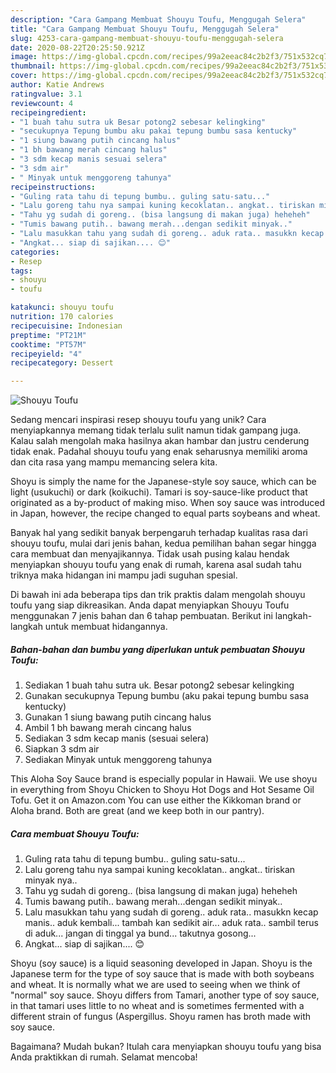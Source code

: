 ```yaml
---
description: "Cara Gampang Membuat Shouyu Toufu, Menggugah Selera"
title: "Cara Gampang Membuat Shouyu Toufu, Menggugah Selera"
slug: 4253-cara-gampang-membuat-shouyu-toufu-menggugah-selera
date: 2020-08-22T20:25:50.921Z
image: https://img-global.cpcdn.com/recipes/99a2eeac84c2b2f3/751x532cq70/shouyu-toufu-foto-resep-utama.jpg
thumbnail: https://img-global.cpcdn.com/recipes/99a2eeac84c2b2f3/751x532cq70/shouyu-toufu-foto-resep-utama.jpg
cover: https://img-global.cpcdn.com/recipes/99a2eeac84c2b2f3/751x532cq70/shouyu-toufu-foto-resep-utama.jpg
author: Katie Andrews
ratingvalue: 3.1
reviewcount: 4
recipeingredient:
- "1 buah tahu sutra uk Besar potong2 sebesar kelingking"
- "secukupnya Tepung bumbu aku pakai tepung bumbu sasa kentucky"
- "1 siung bawang putih cincang halus"
- "1 bh bawang merah cincang halus"
- "3 sdm kecap manis sesuai selera"
- "3 sdm air"
- " Minyak untuk menggoreng tahunya"
recipeinstructions:
- "Guling rata tahu di tepung bumbu.. guling satu-satu..."
- "Lalu goreng tahu nya sampai kuning kecoklatan.. angkat.. tiriskan minyak nya.."
- "Tahu yg sudah di goreng.. (bisa langsung di makan juga) heheheh"
- "Tumis bawang putih.. bawang merah...dengan sedikit minyak.."
- "Lalu masukkan tahu yang sudah di goreng.. aduk rata.. masukkn kecap manis.. aduk kembali... tambah kan sedikit air... aduk rata.. sambil terus di aduk... jangan di tinggal ya bund... takutnya gosong..."
- "Angkat... siap di sajikan.... 😊"
categories:
- Resep
tags:
- shouyu
- toufu

katakunci: shouyu toufu 
nutrition: 170 calories
recipecuisine: Indonesian
preptime: "PT21M"
cooktime: "PT57M"
recipeyield: "4"
recipecategory: Dessert

---
```



![Shouyu Toufu](https://img-global.cpcdn.com/recipes/99a2eeac84c2b2f3/751x532cq70/shouyu-toufu-foto-resep-utama.jpg)

Sedang mencari inspirasi resep shouyu toufu yang unik? Cara menyiapkannya memang tidak terlalu sulit namun tidak gampang juga. Kalau salah mengolah maka hasilnya akan hambar dan justru cenderung tidak enak. Padahal shouyu toufu yang enak seharusnya memiliki aroma dan cita rasa yang mampu memancing selera kita.

Shoyu is simply the name for the Japanese-style soy sauce, which can be light (usukuchi) or dark (koikuchi). Tamari is soy-sauce-like product that originated as a by-product of making miso. When soy sauce was introduced in Japan, however, the recipe changed to equal parts soybeans and wheat.

Banyak hal yang sedikit banyak berpengaruh terhadap kualitas rasa dari shouyu toufu, mulai dari jenis bahan, kedua pemilihan bahan segar hingga cara membuat dan menyajikannya. Tidak usah pusing kalau hendak menyiapkan shouyu toufu yang enak di rumah, karena asal sudah tahu triknya maka hidangan ini mampu jadi suguhan spesial.


Di bawah ini ada beberapa tips dan trik praktis dalam mengolah shouyu toufu yang siap dikreasikan. Anda dapat menyiapkan Shouyu Toufu menggunakan 7 jenis bahan dan 6 tahap pembuatan. Berikut ini langkah-langkah untuk membuat hidangannya.

<!--inarticleads1-->

##### Bahan-bahan dan bumbu yang diperlukan untuk pembuatan Shouyu Toufu:

1. Sediakan 1 buah tahu sutra uk. Besar potong2 sebesar kelingking
1. Gunakan secukupnya Tepung bumbu (aku pakai tepung bumbu sasa kentucky)
1. Gunakan 1 siung bawang putih cincang halus
1. Ambil 1 bh bawang merah cincang halus
1. Sediakan 3 sdm kecap manis (sesuai selera)
1. Siapkan 3 sdm air
1. Sediakan  Minyak untuk menggoreng tahunya


This Aloha Soy Sauce brand is especially popular in Hawaii. We use shoyu in everything from Shoyu Chicken to Shoyu Hot Dogs and Hot Sesame Oil Tofu. Get it on Amazon.com You can use either the Kikkoman brand or Aloha brand. Both are great (and we keep both in our pantry). 

<!--inarticleads2-->

##### Cara membuat Shouyu Toufu:

1. Guling rata tahu di tepung bumbu.. guling satu-satu...
1. Lalu goreng tahu nya sampai kuning kecoklatan.. angkat.. tiriskan minyak nya..
1. Tahu yg sudah di goreng.. (bisa langsung di makan juga) heheheh
1. Tumis bawang putih.. bawang merah...dengan sedikit minyak..
1. Lalu masukkan tahu yang sudah di goreng.. aduk rata.. masukkn kecap manis.. aduk kembali... tambah kan sedikit air... aduk rata.. sambil terus di aduk... jangan di tinggal ya bund... takutnya gosong...
1. Angkat... siap di sajikan.... 😊


Shoyu (soy sauce) is a liquid seasoning developed in Japan. Shoyu is the Japanese term for the type of soy sauce that is made with both soybeans and wheat. It is normally what we are used to seeing when we think of &#34;normal&#34; soy sauce. Shoyu differs from Tamari, another type of soy sauce, in that tamari uses little to no wheat and is sometimes fermented with a different strain of fungus (Aspergillus. Shoyu ramen has broth made with soy sauce. 

Bagaimana? Mudah bukan? Itulah cara menyiapkan shouyu toufu yang bisa Anda praktikkan di rumah. Selamat mencoba!
